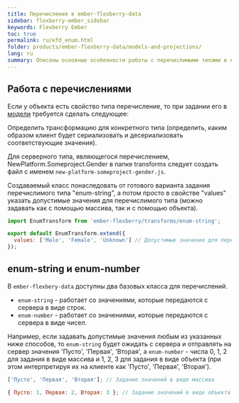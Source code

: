 ```yaml
---
title: Перечисления в ember-flexberry-data
sidebar: flexberry-ember_sidebar
keywords: Flexberry Ember
toc: true
permalink: ru/efd_enum.html
folder: products/ember-flexberry-data/models-and-projections/
lang: ru
summary: Описаны основные особенности работы с перечислимыми типами в ember-flexberry-data.
---
```


## Работа с перечислениями

Если у объекта есть свойство типа перечисление, то при задании его в [модели](efd_model.html) требуется сделать следующее:

Определить трансформацию для конкретного типа (определить, каким образом клиент будет сериализовать и десериализовать соответствующие значения).

Для серверного типа, являющегося перечислением, NewPlatform.Someproject.Gender в папке transforms следует создать файл с именем `new-platform-someproject-gender.js`.

Создаваемый класс понаследовать от готового варианта задания перечислимого типа "enum-string", а потом просто в свойстве "values" указать допустимые значения для перечислимого типа (можно задавать как с помощью массива, так и с помощью объекта).

```javascript
import EnumTransform from 'ember-flexberry/transforms/enum-string';

export default EnumTransform.extend({
  values: ['Male', 'Female', 'Unknown'] // Допустимые значения для перечислимого типа.
});
```

## enum-string и enum-number

В `ember-flexbery-data` доступны два базовых класса для перечислений.

* `enum-string` - работает со значениями, которые передаются с сервера в виде строк.
* `enum-number` - работает со значениями, которые передаются с сервера в виде чисел.

Например, если задавать допустимые значения любым из указанных ниже способов, то `enum-string` будет ожидать с сервера и отправлять на сервер значения 'Пусто', 'Первая', 'Вторая', а `enum-number` - числа 0, 1, 2 для задания в виде массива и 1, 2, 3 для задания в виде объекта  (при этом интерпретируя их на клиенте как 'Пусто', 'Первая', 'Вторая').

```javascript
['Пусто', 'Первая', 'Вторая']; // Задание значений в виде массива

{ Пусто: 1, Первая: 2, Вторая: 3 }; // Задание значений в виде объекта
```
